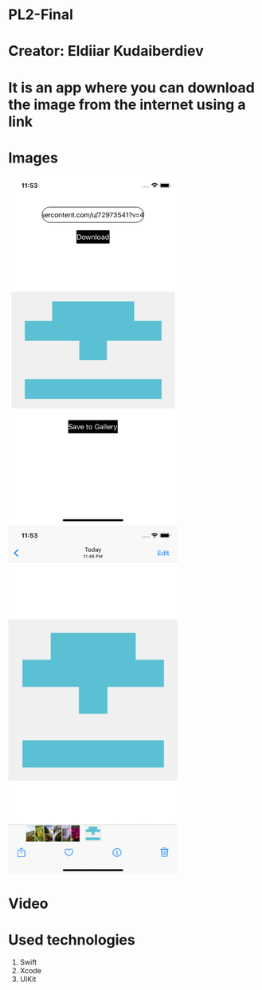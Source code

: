 # PL2-Final
# Creator: Eldiiar Kudaiberdiev

# It is an app where you can download the image from the internet using a link

# Images
<img width=340 height=700 src="https://github.com/berd1evv/PL2-Final/blob/master/PL2-Final/Assets.xcassets/image1.png?raw=true" alt="">
<img width=340 height=700 src="https://github.com/berd1evv/PL2-Final/blob/master/PL2-Final/Assets.xcassets/image2.png?raw=true" alt="">

# Video

# Used technologies
1. Swift
2. Xcode
3. UIKit
